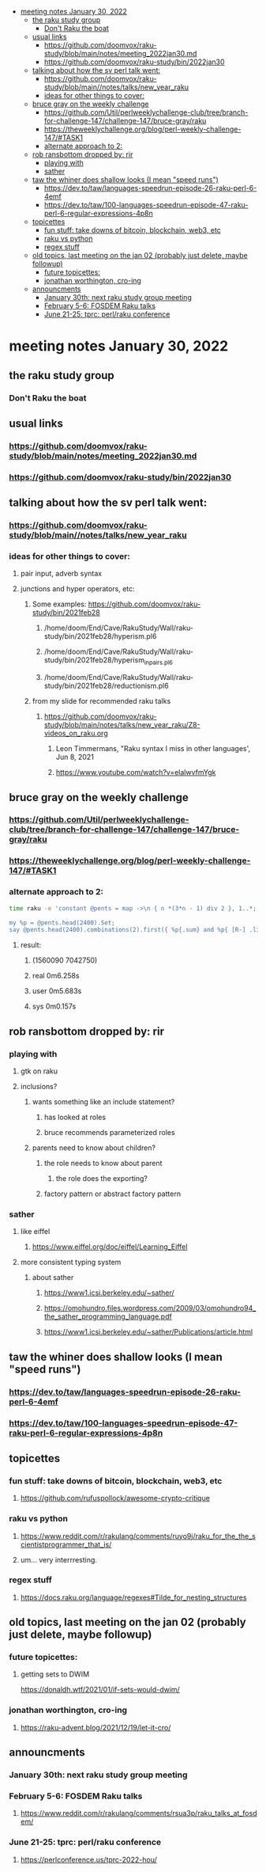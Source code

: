 - [meeting notes January 30, 2022](#org71a01f5)
  - [the raku study group](#org9d755a4)
    - [Don't Raku the boat](#org2b4eceb)
  - [usual links](#org783934d)
    - [<https://github.com/doomvox/raku-study/blob/main/notes/meeting_2022jan30.md>](#org2fff146)
    - [<https://github.com/doomvox/raku-study/bin/2022jan30>](#orga5ddadf)
  - [talking about how the sv perl talk went:](#orga5d06f1)
    - [<https://github.com/doomvox/raku-study/blob/main//notes/talks/new_year_raku>](#orga7ad218)
    - [ideas for other things to cover:](#org3e695dc)
  - [bruce gray on the weekly challenge](#orgff0efe4)
    - [<https://github.com/Util/perlweeklychallenge-club/tree/branch-for-challenge-147/challenge-147/bruce-gray/raku>](#org5fada47)
    - [<https://theweeklychallenge.org/blog/perl-weekly-challenge-147/#TASK1>](#org9cc9491)
    - [alternate approach to 2:](#org254e76e)
  - [rob ransbottom dropped by: rir](#orgee51256)
    - [playing with](#org26f8386)
    - [sather](#org6d81796)
  - [taw the whiner does shallow looks (I mean "speed runs")](#org0081464)
    - [<https://dev.to/taw/languages-speedrun-episode-26-raku-perl-6-4emf>](#org623e0d2)
    - [<https://dev.to/taw/100-languages-speedrun-episode-47-raku-perl-6-regular-expressions-4p8n>](#org30d81f2)
  - [topicettes](#org6d7542e)
    - [fun stuff: take downs of bitcoin, blockchain, web3, etc](#orgadf0cef)
    - [raku vs python](#org52dad9c)
    - [regex stuff](#orgc5f0b44)
  - [old topics, last meeting on the jan 02 (probably just delete, maybe followup)](#orgef47034)
    - [future topicettes:](#org8f5bb61)
    - [jonathan worthington, cro-ing](#org9200945)
  - [announcments](#org4311f11)
    - [January 30th: next raku study group meeting](#orgb54bd46)
    - [February 5-6: FOSDEM Raku talks](#org7de9cbe)
    - [June 21-25: tprc: perl/raku conference](#orga8fb64c)


<a id="org71a01f5"></a>

# meeting notes January 30, 2022


<a id="org9d755a4"></a>

## the raku study group


<a id="org2b4eceb"></a>

### Don't Raku the boat


<a id="org783934d"></a>

## usual links


<a id="org2fff146"></a>

### <https://github.com/doomvox/raku-study/blob/main/notes/meeting_2022jan30.md>


<a id="orga5ddadf"></a>

### <https://github.com/doomvox/raku-study/bin/2022jan30>


<a id="orga5d06f1"></a>

## talking about how the sv perl talk went:


<a id="orga7ad218"></a>

### <https://github.com/doomvox/raku-study/blob/main//notes/talks/new_year_raku>


<a id="org3e695dc"></a>

### ideas for other things to cover:

1.  pair input, adverb syntax

2.  junctions and hyper operators, etc:

    1.  Some examples: <https://github.com/doomvox/raku-study/bin/2021feb28>
    
        1.  /home/doom/End/Cave/RakuStudy/Wall/raku-study/bin/2021feb28/hyperism.pl6
        
        2.  /home/doom/End/Cave/RakuStudy/Wall/raku-study/bin/2021feb28/hyperism<sub>in</sub><sub>pairs.pl6</sub>
        
        3.  /home/doom/End/Cave/RakuStudy/Wall/raku-study/bin/2021feb28/reductionism.pl6
    
    2.  from my slide for recommended raku talks
    
        1.  <https://github.com/doomvox/raku-study/blob/main/notes/talks/new_year_raku/Z8-videos_on_raku.org>
        
            1.  Leon Timmermans, "Raku syntax I miss in other languages', Jun 8, 2021
            
            2.  <https://www.youtube.com/watch?v=elalwvfmYgk>


<a id="orgff0efe4"></a>

## bruce gray on the weekly challenge


<a id="org5fada47"></a>

### <https://github.com/Util/perlweeklychallenge-club/tree/branch-for-challenge-147/challenge-147/bruce-gray/raku>


<a id="org9cc9491"></a>

### <https://theweeklychallenge.org/blog/perl-weekly-challenge-147/#TASK1>


<a id="org254e76e"></a>

### alternate approach to 2:

```sh
time raku -e 'constant @pents = map ->\n { n *(3*n - 1) div 2 }, 1..*;

my %p = @pents.head(2400).Set;
say @pents.head(2400).combinations(2).first({ %p{.sum} and %p{ [R-] .list } });'
```

1.  result:

    1.  (1560090 7042750)
    
    2.  real 0m6.258s
    
    3.  user 0m5.683s
    
    4.  sys 0m0.157s


<a id="orgee51256"></a>

## rob ransbottom dropped by: rir


<a id="org26f8386"></a>

### playing with

1.  gtk on raku

2.  inclusions?

    1.  wants something like an include statement?
    
        1.  has looked at roles
        
        2.  bruce recommends parameterized roles
    
    2.  parents need to know about children?
    
        1.  the role needs to know about parent
        
            1.  the role does the exporting?
        
        2.  factory pattern or abstract factory pattern


<a id="org6d81796"></a>

### sather

1.  like eiffel

    1.  <https://www.eiffel.org/doc/eiffel/Learning_Eiffel>

2.  more consistent typing system

    1.  about sather
    
        1.  <https://www1.icsi.berkeley.edu/~sather/>
        
        2.  <https://omohundro.files.wordpress.com/2009/03/omohundro94_the_sather_programming_language.pdf>
        
        3.  <https://www1.icsi.berkeley.edu/~sather/Publications/article.html>


<a id="org0081464"></a>

## taw the whiner does shallow looks (I mean "speed runs")


<a id="org623e0d2"></a>

### <https://dev.to/taw/languages-speedrun-episode-26-raku-perl-6-4emf>


<a id="org30d81f2"></a>

### <https://dev.to/taw/100-languages-speedrun-episode-47-raku-perl-6-regular-expressions-4p8n>


<a id="org6d7542e"></a>

## topicettes


<a id="orgadf0cef"></a>

### fun stuff: take downs of bitcoin, blockchain, web3, etc

1.  <https://github.com/rufuspollock/awesome-crypto-critique>


<a id="org52dad9c"></a>

### raku vs python

1.  <https://www.reddit.com/r/rakulang/comments/ruyo9j/raku_for_the_the_scientistprogrammer_that_is/>

2.  um&#x2026; very interrresting.


<a id="orgc5f0b44"></a>

### regex stuff

1.  <https://docs.raku.org/language/regexes#Tilde_for_nesting_structures>


<a id="orgef47034"></a>

## old topics, last meeting on the jan 02 (probably just delete, maybe followup)


<a id="org8f5bb61"></a>

### future topicettes:

1.  getting sets to DWIM

    <https://donaldh.wtf/2021/01/if-sets-would-dwim/>


<a id="org9200945"></a>

### jonathan worthington, cro-ing

1.  <https://raku-advent.blog/2021/12/19/let-it-cro/>


<a id="org4311f11"></a>

## announcments


<a id="orgb54bd46"></a>

### January 30th: next raku study group meeting


<a id="org7de9cbe"></a>

### February 5-6: FOSDEM Raku talks

1.  <https://www.reddit.com/r/rakulang/comments/rsua3p/raku_talks_at_fosdem/>


<a id="orga8fb64c"></a>

### June 21-25: tprc: perl/raku conference

1.  <https://perlconference.us/tprc-2022-hou/>
